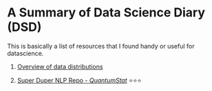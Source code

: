 # A Summary of Data Science Diary (DSD)

This is basically a list of resources that I found handy or useful for datascience.

1. [Overview of data distributions][#overview-data-dist]

   [#overview-data-dist]: ./resources/images/overview-of-data-distributions.jpg

1. [Super Duper NLP Repo - *QuantumStat*][#super-duper-nlp-repo] :star::star::star:

   [#super-duper-nlp-repo]: https://notebooks.quantumstat.com/
